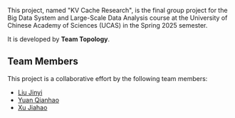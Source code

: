 This project, named "KV Cache Research", is the final group project for the Big Data System and Large-Scale Data Analysis course at the University of Chinese Academy of Sciences (UCAS) in the Spring 2025 semester.

It is developed by **Team Topology**.

## Team Members

This project is a collaborative effort by the following team members:

- [Liu Jinyi](https://github.com/KKKZOZ)
- [Yuan Qianhao](https://github.com/YqiAnH)
- [Xu Jiahao](https://github.com/wlxjhyf)
